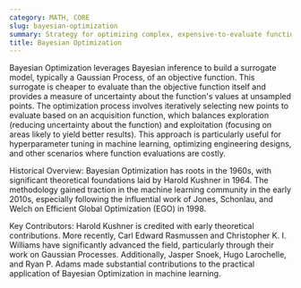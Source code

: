 ```yaml
---
category: MATH, CORE
slug: bayesian-optimization
summary: Strategy for optimizing complex, expensive-to-evaluate functions by building a probabilistic model of the function and using it to select the most promising points to evaluate.
title: Bayesian Optimization
---
```


Bayesian Optimization leverages Bayesian inference to build a surrogate model, typically a Gaussian Process, of an objective function. This surrogate is cheaper to evaluate than the objective function itself and provides a measure of uncertainty about the function's values at unsampled points. The optimization process involves iteratively selecting new points to evaluate based on an acquisition function, which balances exploration (reducing uncertainty about the function) and exploitation (focusing on areas likely to yield better results). This approach is particularly useful for hyperparameter tuning in machine learning, optimizing engineering designs, and other scenarios where function evaluations are costly.

Historical Overview: Bayesian Optimization has roots in the 1960s, with significant theoretical foundations laid by Harold Kushner in 1964. The methodology gained traction in the machine learning community in the early 2010s, especially following the influential work of Jones, Schonlau, and Welch on Efficient Global Optimization (EGO) in 1998.

Key Contributors: Harold Kushner is credited with early theoretical contributions. More recently, Carl Edward Rasmussen and Christopher K. I. Williams have significantly advanced the field, particularly through their work on Gaussian Processes. Additionally, Jasper Snoek, Hugo Larochelle, and Ryan P. Adams made substantial contributions to the practical application of Bayesian Optimization in machine learning.